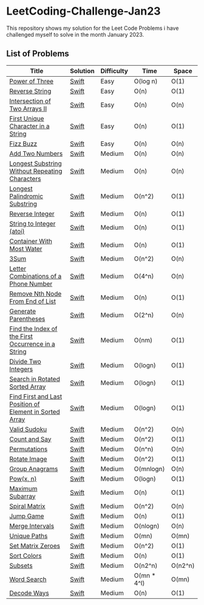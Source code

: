 # LeetCoding-Challenge-Jan23
This repository shows my solution for the Leet Code Problems i have challenged myself to solve in the month January 2023.


## List of Problems

| Title  | Solution | Difficulty  | Time | Space  |
| ------ | -------- | ----------- | ---- | ------ |
| [Power of Three](https://leetcode.com/problems/power-of-three/) | [Swift](https://github.com/Prasanth-iOS/LeetCoding-Challenge-Jan23/blob/main/1_PowerOfThree_Day1.playground/Contents.swift) | Easy | O(log n) | O(1) |
| [Reverse String](https://leetcode.com/problems/reverse-string/) | [Swift](https://github.com/Prasanth-iOS/LeetCoding-Challenge-Jan23/blob/main/2_ReverseString_Day2.playground/Contents.swift) | Easy | O(n) | O(1) |
| [Intersection of Two Arrays II](https://leetcode.com/problems/intersection-of-two-arrays-ii/) | [Swift](https://github.com/Prasanth-iOS/LeetCoding-Challenge-Jan23/blob/main/3_IntersectionOfTwoArraysII_Day2.playground/Contents.swift) | Easy | O(n) | O(n) |
| [First Unique Character in a String](https://leetcode.com/problems/first-unique-character-in-a-string/) | [Swift](https://github.com/Prasanth-iOS/LeetCoding-Challenge-Jan23/blob/main/4_FirstUniqueCharacterInAString_Day2.playground/Contents.swift) | Easy | O(n) | O(1) |
| [Fizz Buzz](https://leetcode.com/problems/fizz-buzz/) | [Swift](https://github.com/Prasanth-iOS/LeetCoding-Challenge-Jan23/blob/main/5_FizzBuzz_Day2.playground/Contents.swift) | Easy | O(n) | O(n) |
| [Add Two Numbers](https://leetcode.com/problems/add-two-numbers/) | [Swift](https://github.com/Prasanth-iOS/LeetCoding-Challenge-Jan23/blob/main/6_AddTwoNumbers_Day3.playground/Contents.swift) | Medium | O(n) | O(n) |
| [Longest Substring Without Repeating Characters](https://leetcode.com/problems/longest-substring-without-repeating-characters/) | [Swift](https://github.com/Prasanth-iOS/LeetCoding-Challenge-Jan23/blob/main/7_LongestSubstringWithoutRepeatingCharacters_Day3.playground/Contents.swift) | Medium | O(n) | O(n) |
| [Longest Palindromic Substring](https://leetcode.com/problems/longest-palindromic-substring/) | [Swift](https://github.com/Prasanth-iOS/LeetCoding-Challenge-Jan23/blob/main/8_LongestPalindromicSubstring_Day3.playground/Contents.swift) | Medium | O(n^2) | O(1) |
| [Reverse Integer](https://leetcode.com/problems/reverse-integer/) | [Swift](https://github.com/Prasanth-iOS/LeetCoding-Challenge-Jan23/blob/main/9_ReverseInteger_Day4.playground/Contents.swift) | Medium | O(n) | O(1) |
| [String to Integer (atoi)](https://leetcode.com/problems/string-to-integer-atoi/) | [Swift](https://github.com/Prasanth-iOS/LeetCoding-Challenge-Jan23/blob/main/10_StringToInteger(atoi)_Day4.playground/Contents.swift) | Medium | O(n) | O(1) |
| [Container With Most Water](https://leetcode.com/problems/container-with-most-water/) | [Swift](https://github.com/Prasanth-iOS/LeetCoding-Challenge-Jan23/blob/main/11_ContainerWithMostWater_Day5.playground/Contents.swift) | Medium | O(n) | O(1) |
| [3Sum](https://leetcode.com/problems/3sum/) | [Swift](https://github.com/Prasanth-iOS/LeetCoding-Challenge-Jan23/blob/main/12_3Sum_Day5.playground/Contents.swift) | Medium | O(n^2) | O(n) |
| [Letter Combinations of a Phone Number](https://leetcode.com/problems/letter-combinations-of-a-phone-number/) | [Swift](https://github.com/Prasanth-iOS/LeetCoding-Challenge-Jan23/blob/main/13_%20LetterCombinationsOfAPhoneNumber_Day6.playground/Contents.swift) | Medium | O(4^n) | O(n) |
| [Remove Nth Node From End of List](https://leetcode.com/problems/remove-nth-node-from-end-of-list/) | [Swift](https://github.com/Prasanth-iOS/LeetCoding-Challenge-Jan23/blob/main/14_RemoveNthNodeFromEndOfList_Day6.playground/Contents.swift) | Medium | O(n) | O(1) |
| [Generate Parentheses](https://leetcode.com/problems/generate-parentheses/) | [Swift](https://github.com/Prasanth-iOS/LeetCoding-Challenge-Jan23/blob/main/15_GenerateParentheses_Day6.playground/Contents.swift) | Medium | O(2^n) | O(n) |
| [Find the Index of the First Occurrence in a String](https://leetcode.com/problems/find-the-index-of-the-first-occurrence-in-a-string/) | [Swift](https://github.com/Prasanth-iOS/LeetCoding-Challenge-Jan23/blob/main/16_FindTheIndexOfTheFirstOccurrenceInAString_Day7.playground/Contents.swift) | Medium | O(nm) | O(1) |
| [Divide Two Integers](https://leetcode.com/problems/divide-two-integers/) | [Swift](https://github.com/Prasanth-iOS/LeetCoding-Challenge-Jan23/blob/main/17_DivideTwoIntegers_Day8.playground/Contents.swift) | Medium | O(logn) | O(1) |
| [Search in Rotated Sorted Array](https://leetcode.com/problems/search-in-rotated-sorted-array/) | [Swift](https://github.com/Prasanth-iOS/LeetCoding-Challenge-Jan23/blob/main/18_SearchInRotatedSortedArray_Day9.playground/Contents.swift) | Medium | O(logn) | O(1) |
| [Find First and Last Position of Element in Sorted Array](https://leetcode.com/problems/find-first-and-last-position-of-element-in-sorted-array/) | [Swift](https://github.com/Prasanth-iOS/LeetCoding-Challenge-Jan23/blob/main/19_FindFirstAndLastPositionOfElementInSortedArray_Day10.playground/Contents.swift) | Medium | O(logn) | O(1) |
| [Valid Sudoku](https://leetcode.com/problems/valid-sudoku/) | [Swift](https://github.com/Prasanth-iOS/LeetCoding-Challenge-Jan23/blob/main/20_ValidSudoku_Day11.playground/Contents.swift) | Medium | O(n^2) | O(n) |
| [Count and Say](https://leetcode.com/problems/count-and-say/) | [Swift](https://github.com/Prasanth-iOS/LeetCoding-Challenge-Jan23/blob/main/21_CountAndSay_Day11.playground/Contents.swift) | Medium | O(n^2) | O(1) |
| [Permutations](https://leetcode.com/problems/permutations/) | [Swift](https://github.com/Prasanth-iOS/LeetCoding-Challenge-Jan23/blob/main/22_Permutations_Day12.playground/Contents.swift) | Medium | O(n^n) | O(n) |
| [Rotate Image](https://leetcode.com/problems/rotate-image/) | [Swift](https://github.com/Prasanth-iOS/LeetCoding-Challenge-Jan23/blob/main/23_RotateImage_Day12.playground/Contents.swift) | Medium | O(n^2) | O(1) |
| [Group Anagrams](https://leetcode.com/problems/group-anagrams/) | [Swift](https://github.com/Prasanth-iOS/LeetCoding-Challenge-Jan23/blob/main/24_GroupAnagrams_Day13.playground/Contents.swift) | Medium | O(mnlogn) | O(n) |
| [Pow(x, n)](https://leetcode.com/problems/powx-n/) | [Swift](https://github.com/Prasanth-iOS/LeetCoding-Challenge-Jan23/blob/main/25_Pow(x%2C%20n)_Day13.playground/Contents.swift) | Medium | O(logn) | O(1) |
| [Maximum Subarray](https://leetcode.com/problems/maximum-subarray/) | [Swift](https://github.com/Prasanth-iOS/LeetCoding-Challenge-Jan23/blob/main/26_MaximumSubarray_Day13.playground/Contents.swift) | Medium | O(n) | O(1) |
| [Spiral Matrix](https://leetcode.com/problems/spiral-matrix/) | [Swift](https://github.com/Prasanth-iOS/LeetCoding-Challenge-Jan23/blob/main/27_SpiralMatrix_Day14.playground/Contents.swift) | Medium | O(n^2) | O(n) |
| [Jump Game](https://leetcode.com/problems/jump-game/) | [Swift](https://github.com/Prasanth-iOS/LeetCoding-Challenge-Jan23/blob/main/28_JumpGame_Day15.playground/Contents.swift) | Medium | O(n) | O(1) |
| [Merge Intervals](https://leetcode.com/problems/merge-intervals/) | [Swift](https://github.com/Prasanth-iOS/LeetCoding-Challenge-Jan23/blob/main/29_MergeIntervals_Day16.playground/Contents.swift) | Medium | O(nlogn) | O(n) |
| [Unique Paths](https://leetcode.com/problems/unique-paths/) | [Swift](https://github.com/Prasanth-iOS/LeetCoding-Challenge-Jan23/blob/main/30_UniquePaths_Day17.playground/Contents.swift) | Medium | O(mn) | O(mn) |
| [Set Matrix Zeroes](https://leetcode.com/problems/set-matrix-zeroes/) | [Swift](https://github.com/Prasanth-iOS/LeetCoding-Challenge-Jan23/blob/main/31_SetMatrixZeroes_Day18.playground/Contents.swift) | Medium | O(n^2) | O(1) |
| [Sort Colors](https://leetcode.com/problems/sort-colors/) | [Swift](https://github.com/Prasanth-iOS/LeetCoding-Challenge-Jan23/blob/main/32_SortColors_Day19.playground/Contents.swift) | Medium | O(n) | O(1) |
| [Subsets](https://leetcode.com/problems/subsets/) | [Swift](https://github.com/Prasanth-iOS/LeetCoding-Challenge-Jan23/blob/main/33_Subsets_Day20.playground/Contents.swift) | Medium | O(n2^n) | O(n2^n) |
| [Word Search](https://leetcode.com/problems/word-search/) | [Swift](https://github.com/Prasanth-iOS/LeetCoding-Challenge-Jan23/blob/main/34_WordSearch_Day21.playground/Contents.swift) | Medium | O(mn * 4^l) | O(mn) |
| [Decode Ways](https://leetcode.com/problems/decode-ways/) | [Swift](https://github.com/Prasanth-iOS/LeetCoding-Challenge-Jan23/blob/main/35_DecodeWays_Day22.playground/Contents.swift) | Medium | O(n) | O(1) |
